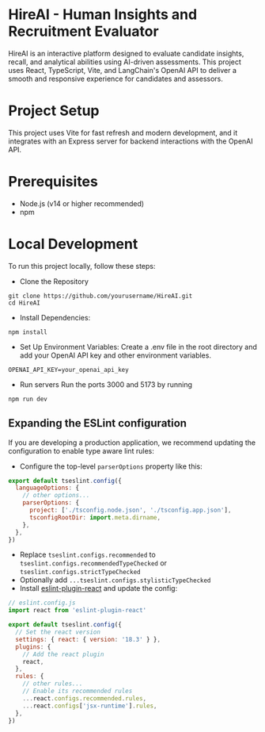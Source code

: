 # HireAI - Human Insights and Recruitment Evaluator

HireAI is an interactive platform designed to evaluate candidate insights, recall, and analytical abilities using AI-driven assessments. This project uses React, TypeScript, Vite, and LangChain's OpenAI API to deliver a smooth and responsive experience for candidates and assessors.

# Project Setup
This project uses Vite for fast refresh and modern development, and it integrates with an Express server for backend interactions with the OpenAI API.

# Prerequisites
- Node.js (v14 or higher recommended)
- npm

# Local Development

To run this project locally, follow these steps:

- Clone the Repository

```
git clone https://github.com/yourusername/HireAI.git
cd HireAI
```

- Install Dependencies:
```
npm install
```

- Set Up Environment Variables:
Create a .env file in the root directory and add your OpenAI API key and other environment variables.
```
OPENAI_API_KEY=your_openai_api_key
```

- Run servers
Run the ports 3000 and 5173 by running
```
npm run dev
```


## Expanding the ESLint configuration

If you are developing a production application, we recommend updating the configuration to enable type aware lint rules:

- Configure the top-level `parserOptions` property like this:

```js
export default tseslint.config({
  languageOptions: {
    // other options...
    parserOptions: {
      project: ['./tsconfig.node.json', './tsconfig.app.json'],
      tsconfigRootDir: import.meta.dirname,
    },
  },
})
```

- Replace `tseslint.configs.recommended` to `tseslint.configs.recommendedTypeChecked` or `tseslint.configs.strictTypeChecked`
- Optionally add `...tseslint.configs.stylisticTypeChecked`
- Install [eslint-plugin-react](https://github.com/jsx-eslint/eslint-plugin-react) and update the config:

```js
// eslint.config.js
import react from 'eslint-plugin-react'

export default tseslint.config({
  // Set the react version
  settings: { react: { version: '18.3' } },
  plugins: {
    // Add the react plugin
    react,
  },
  rules: {
    // other rules...
    // Enable its recommended rules
    ...react.configs.recommended.rules,
    ...react.configs['jsx-runtime'].rules,
  },
})
```
